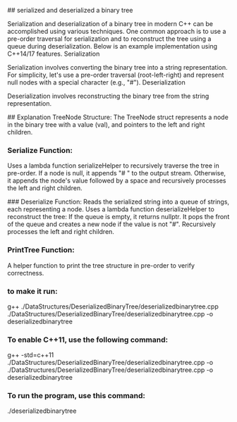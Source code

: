 ## serialized and deserialized a binary tree

Serialization and deserialization of a binary tree in modern C++ can be accomplished using various techniques. 
One common approach is to use a pre-order traversal for serialization and to reconstruct the tree using a queue during deserialization. 
Below is an example implementation using C++14/17 features.
Serialization

Serialization involves converting the binary tree into a string representation. For simplicity, 
let's use a pre-order traversal (root-left-right) and represent null nodes with a special character (e.g., "#").
Deserialization

Deserialization involves reconstructing the binary tree from the string representation.

## Explanation
TreeNode Structure: The TreeNode struct represents a node in the binary tree with a value (val), and pointers to the left and right children.

### Serialize Function:
Uses a lambda function serializeHelper to recursively traverse the tree in pre-order.
If a node is null, it appends "# " to the output stream.
Otherwise, it appends the node's value followed by a space and recursively processes the left and right children.

### Deserialize Function:
Reads the serialized string into a queue of strings, each representing a node.
Uses a lambda function deserializeHelper to reconstruct the tree:
If the queue is empty, it returns nullptr.
It pops the front of the queue and creates a new node if the value is not "#".
Recursively processes the left and right children.

### PrintTree Function:
A helper function to print the tree structure in pre-order to verify correctness.

### to make it run:
g++ ./DataStructures/DeserializedBinaryTree/deserializedbinarytree.cpp ./DataStructures/DeserializedBinaryTree/deserializedbinarytree.cpp -o deserializedbinarytree 
### To enable C++11, use the following command:
g++ -std=c++11 ./DataStructures/DeserializedBinaryTree/deserializedbinarytree.cpp -o ./DataStructures/DeserializedBinaryTree/deserializedbinarytree.cpp -o deserializedbinarytree 
### To run the program, use this command:
./deserializedbinarytree
